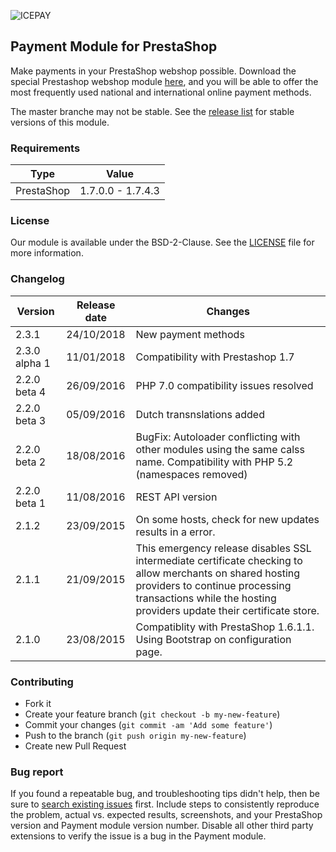 ![ICEPAY](https://camo.githubusercontent.com/49043ebb42bd9b98941d6013761d4aadcd33f14f/68747470733a2f2f6963657061792e636f6d2f6e6c2f77702d636f6e74656e742f7468656d65732f6963657061792f696d616765732f6865616465722f6c6f676f2e737667)

## Payment Module for PrestaShop

Make payments in your PrestaShop webshop possible. Download the special Prestashop webshop module [here](https://github.com/ICEPAYdev/Prestashop/releases), and you will be able to offer the most frequently used national and international online payment methods.

The master branche may not be stable. See the [release list](https://github.com/ICEPAY/Prestashop/releases) for stable versions of this module.

### Requirements

Type       | Value
---------- | ------------------
PrestaShop | 1.7.0.0 - 1.7.4.3

### License

Our module is available under the BSD-2-Clause. See the [LICENSE](https://github.com/ICEPAY/Prestashop/blob/master/LICENSE.md) file for more information.

### Changelog

Version      | Release date   | Changes
------------ | -------------- | -------------------------------------
2.3.1        | 24/10/2018     | New payment methods
2.3.0 alpha 1| 11/01/2018     | Compatibility with Prestashop 1.7
2.2.0 beta 4 | 26/09/2016    | PHP 7.0 compatibility issues resolved
2.2.0 beta 3 | 05/09/2016     | Dutch transnslations added
2.2.0 beta 2 | 18/08/2016     | BugFix: Autoloader conflicting with other modules using the same calss name. Compatibility with PHP 5.2 (namespaces removed)
2.2.0 beta 1 | 11/08/2016     | REST API version
2.1.2        | 23/09/2015     | On some hosts, check for new updates results in a error.
2.1.1        | 21/09/2015     | This emergency release disables SSL intermediate certificate checking to allow merchants on shared hosting providers to continue processing transactions while the hosting providers update their certificate store.
2.1.0        | 23/08/2015     | Compatiblity with PrestaShop 1.6.1.1.<br>Using Bootstrap on configuration page.

### Contributing

* Fork it
* Create your feature branch (`git checkout -b my-new-feature`)
* Commit your changes (`git commit -am 'Add some feature'`)
* Push to the branch (`git push origin my-new-feature`)
* Create new Pull Request

### Bug report

If you found a repeatable bug, and troubleshooting tips didn't help, then be sure to [search existing issues](https://github.com/icepay/Prestashop/issues) first. Include steps to consistently reproduce the problem, actual vs. expected results, screenshots, and your PrestaShop version and Payment module version number. Disable all other third party extensions to verify the issue is a bug in the Payment module.

